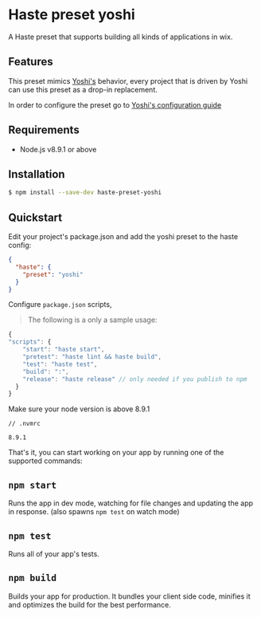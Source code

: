 # Haste preset yoshi

A Haste preset that supports building all kinds of applications in wix.

## Features
This preset mimics [Yoshi's](https://github.com/wix/yoshi#yoshi) behavior, every project that is driven by Yoshi can use this preset as a drop-in replacement.

In order to configure the preset go to [Yoshi's configuration guide](https://github.com/wix/yoshi#configurations)

## Requirements

- Node.js v8.9.1 or above

## Installation

```sh
$ npm install --save-dev haste-preset-yoshi
```

## Quickstart

Edit your project's package.json and add the yoshi preset to the haste config:

```json
{
  "haste": {
    "preset": "yoshi"
  }
}
```

Configure `package.json` scripts,

> The following is a only a sample usage:

```js
{
"scripts": {
    "start": "haste start",
    "pretest": "haste lint && haste build",
    "test": "haste test",
    "build": ":",
    "release": "haste release" // only needed if you publish to npm
  }
}
```
Make sure your node version is above 8.9.1

```
// .nvmrc

8.9.1
```

That's it, you can start working on your app by running one of the supported commands:

## `npm start`

Runs the app in dev mode, watching for file changes and updating the app in response. (also spawns `npm test` on watch mode)

## `npm test`

Runs all of your app's tests.

## `npm build`

Builds your app for production. It bundles your client side code, minifies it and optimizes the build for the best performance.
